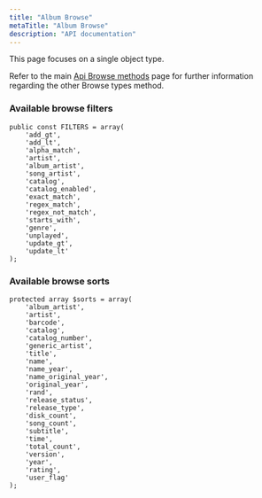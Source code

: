 ```yaml
---
title: "Album Browse"
metaTitle: "Album Browse"
description: "API documentation"
---
```


This page focuses on a single object type.

Refer to the main [Api Browse methods](https://ampache.org/api/api-browse) page for further information regarding the other Browse types method.

### Available browse filters

    public const FILTERS = array(
        'add_gt',
        'add_lt',
        'alpha_match',
        'artist',
        'album_artist',
        'song_artist',
        'catalog',
        'catalog_enabled',
        'exact_match',
        'regex_match',
        'regex_not_match',
        'starts_with',
        'genre',
        'unplayed',
        'update_gt',
        'update_lt'
    );

### Available browse sorts

    protected array $sorts = array(
        'album_artist',
        'artist',
        'barcode',
        'catalog',
        'catalog_number',
        'generic_artist',
        'title',
        'name',
        'name_year',
        'name_original_year',
        'original_year',
        'rand',
        'release_status',
        'release_type',
        'disk_count',
        'song_count',
        'subtitle',
        'time',
        'total_count',
        'version',
        'year',
        'rating',
        'user_flag'
    );

